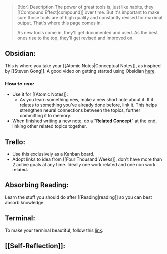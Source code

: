 > [!tldr] Description
> The power of great tools is, just like habits, they [[Compound Effect|compound]] over time. But it's important to make sure those tools are of high quality and constantly revised for maximal output. That's where this page comes in. 
> 
> As new tools come in, they'll get documented and used. As the best ones rise to the top, they'll get revised and improved on. 


## Obsidian:

This is where you take your [[Atomic Notes|Conceptual Notes]], as inspired by [[Steven Gong]]. A good video on getting started using Obsidian [here](https://www.youtube.com/watch?v=MYJsGksojms).

### How to use:
- Use it for [[Atomic Notes]]:
	- As you learn something new, make a new short note about it. If it relates to something you've already done before, link it. This helps strengthen neural connections between the topics, further committing it to memory. 
- When finished writing a new note, do a "**Related Concept**" at the end, linking other related topics together. 

## Trello:
- Use this exclusively as a Kanban board. 
- Adopt links to idea from [[Four Thousand Weeks]], don't have more than 2 active goals at any time. Ideally one work related and one non work related. 

 



## Absorbing Reading:
Learn the stuff you should do after [[Reading|reading]] so you can best absorb knowledge.


## Terminal:
To make your terminal beautiful, follow this [link](https://medium.com/@jackklpan/make-mac-terminal-app-beautiful-and-productive-213f24c0ef4f).

## [[Self-Reflection]]:
